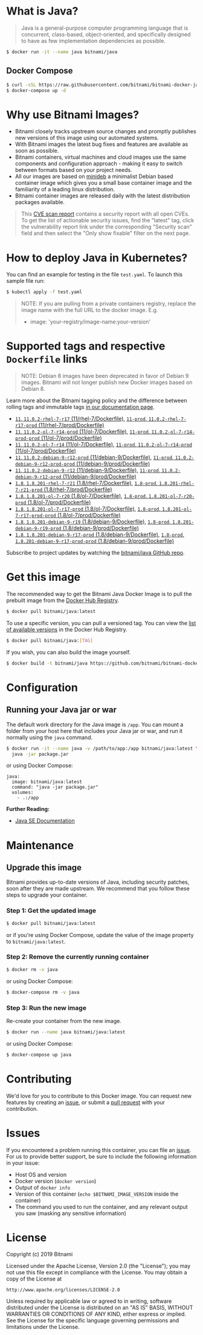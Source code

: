 # What is Java?

> Java is a general-purpose computer programming language that is concurrent, class-based, object-oriented, and specifically designed to have as few implementation dependencies as possible.

```bash
$ docker run -it --name java bitnami/java
```

## Docker Compose

```bash
$ curl -sSL https://raw.githubusercontent.com/bitnami/bitnami-docker-java/master/docker-compose.yml > docker-compose.yml
$ docker-compose up -d
```

# Why use Bitnami Images?

* Bitnami closely tracks upstream source changes and promptly publishes new versions of this image using our automated systems.
* With Bitnami images the latest bug fixes and features are available as soon as possible.
* Bitnami containers, virtual machines and cloud images use the same components and configuration approach - making it easy to switch between formats based on your project needs.
* All our images are based on [minideb](https://github.com/bitnami/minideb) a minimalist Debian based container image which gives you a small base container image and the familiarity of a leading linux distribution.
* Bitnami container images are released daily with the latest distribution packages available.


> This [CVE scan report](https://quay.io/repository/bitnami/java?tab=tags) contains a security report with all open CVEs. To get the list of actionable security issues, find the "latest" tag, click the vulnerability report link under the corresponding "Security scan" field and then select the "Only show fixable" filter on the next page.

# How to deploy Java in Kubernetes?

You can find an example for testing in the file `test.yaml`. To launch this sample file run:

```bash
$ kubectl apply -f test.yaml
```

> NOTE: If you are pulling from a private containers registry, replace the image name with the full URL to the docker image. E.g.
>
> - image: 'your-registry/image-name:your-version'

# Supported tags and respective `Dockerfile` links

> NOTE: Debian 8 images have been deprecated in favor of Debian 9 images. Bitnami will not longer publish new Docker images based on Debian 8.

Learn more about the Bitnami tagging policy and the difference between rolling tags and immutable tags [in our documentation page](https://docs.bitnami.com/containers/how-to/understand-rolling-tags-containers/).


- [`11`, `11.0.2-rhel-7-r17` (11/rhel-7/Dockerfile)](https://github.com/bitnami/bitnami-docker-java/blob/11.0.2-rhel-7-r17/11/rhel-7/Dockerfile), [`11-prod`, `11.0.2-rhel-7-r17-prod` (11/rhel-7/prod/Dockerfile)](https://github.com/bitnami/bitnami-docker-java/blob/11.0.2-rhel-7-r17/11/rhel-7/prod/Dockerfile)
- [`11`, `11.0.2-ol-7-r14-prod` (11/ol-7/Dockerfile)](https://github.com/bitnami/bitnami-docker-java/blob/11.0.2-ol-7-r14-prod/11/ol-7/Dockerfile), [`11-prod`, `11.0.2-ol-7-r14-prod-prod` (11/ol-7/prod/Dockerfile)](https://github.com/bitnami/bitnami-docker-java/blob/11.0.2-ol-7-r14-prod/11/ol-7/prod/Dockerfile)
- [`11`, `11.0.2-ol-7-r14` (11/ol-7/Dockerfile)](https://github.com/bitnami/bitnami-docker-java/blob/11.0.2-ol-7-r14/11/ol-7/Dockerfile), [`11-prod`, `11.0.2-ol-7-r14-prod` (11/ol-7/prod/Dockerfile)](https://github.com/bitnami/bitnami-docker-java/blob/11.0.2-ol-7-r14/11/ol-7/prod/Dockerfile)
- [`11`, `11.0.2-debian-9-r12-prod` (11/debian-9/Dockerfile)](https://github.com/bitnami/bitnami-docker-java/blob/11.0.2-debian-9-r12-prod/11/debian-9/Dockerfile), [`11-prod`, `11.0.2-debian-9-r12-prod-prod` (11/debian-9/prod/Dockerfile)](https://github.com/bitnami/bitnami-docker-java/blob/11.0.2-debian-9-r12-prod/11/debian-9/prod/Dockerfile)
- [`11`, `11.0.2-debian-9-r12` (11/debian-9/Dockerfile)](https://github.com/bitnami/bitnami-docker-java/blob/11.0.2-debian-9-r12/11/debian-9/Dockerfile), [`11-prod`, `11.0.2-debian-9-r12-prod` (11/debian-9/prod/Dockerfile)](https://github.com/bitnami/bitnami-docker-java/blob/11.0.2-debian-9-r12/11/debian-9/prod/Dockerfile)
- [`1.8`, `1.8.201-rhel-7-r21` (1.8/rhel-7/Dockerfile)](https://github.com/bitnami/bitnami-docker-java/blob/1.8.201-rhel-7-r21/1.8/rhel-7/Dockerfile), [`1.8-prod`, `1.8.201-rhel-7-r21-prod` (1.8/rhel-7/prod/Dockerfile)](https://github.com/bitnami/bitnami-docker-java/blob/1.8.201-rhel-7-r21/1.8/rhel-7/prod/Dockerfile)
- [`1.8`, `1.8.201-ol-7-r20` (1.8/ol-7/Dockerfile)](https://github.com/bitnami/bitnami-docker-java/blob/1.8.201-ol-7-r20/1.8/ol-7/Dockerfile), [`1.8-prod`, `1.8.201-ol-7-r20-prod` (1.8/ol-7/prod/Dockerfile)](https://github.com/bitnami/bitnami-docker-java/blob/1.8.201-ol-7-r20/1.8/ol-7/prod/Dockerfile)
- [`1.8`, `1.8.201-ol-7-r17-prod` (1.8/ol-7/Dockerfile)](https://github.com/bitnami/bitnami-docker-java/blob/1.8.201-ol-7-r17-prod/1.8/ol-7/Dockerfile), [`1.8-prod`, `1.8.201-ol-7-r17-prod-prod` (1.8/ol-7/prod/Dockerfile)](https://github.com/bitnami/bitnami-docker-java/blob/1.8.201-ol-7-r17-prod/1.8/ol-7/prod/Dockerfile)
- [`1.8`, `1.8.201-debian-9-r19` (1.8/debian-9/Dockerfile)](https://github.com/bitnami/bitnami-docker-java/blob/1.8.201-debian-9-r19/1.8/debian-9/Dockerfile), [`1.8-prod`, `1.8.201-debian-9-r19-prod` (1.8/debian-9/prod/Dockerfile)](https://github.com/bitnami/bitnami-docker-java/blob/1.8.201-debian-9-r19/1.8/debian-9/prod/Dockerfile)
- [`1.8`, `1.8.201-debian-9-r17-prod` (1.8/debian-9/Dockerfile)](https://github.com/bitnami/bitnami-docker-java/blob/1.8.201-debian-9-r17-prod/1.8/debian-9/Dockerfile), [`1.8-prod`, `1.8.201-debian-9-r17-prod-prod` (1.8/debian-9/prod/Dockerfile)](https://github.com/bitnami/bitnami-docker-java/blob/1.8.201-debian-9-r17-prod/1.8/debian-9/prod/Dockerfile)

Subscribe to project updates by watching the [bitnami/java GitHub repo](https://github.com/bitnami/bitnami-docker-java).

# Get this image

The recommended way to get the Bitnami Java Docker Image is to pull the prebuilt image from the [Docker Hub Registry](https://hub.docker.com/r/bitnami/java).

```bash
$ docker pull bitnami/java:latest
```

To use a specific version, you can pull a versioned tag. You can view the [list of available versions](https://hub.docker.com/r/bitnami/java/tags/) in the Docker Hub Registry.

```bash
$ docker pull bitnami/java:[TAG]
```

If you wish, you can also build the image yourself.

```bash
$ docker build -t bitnami/java https://github.com/bitnami/bitnami-docker-java.git
```

# Configuration

## Running your Java jar or war

The default work directory for the Java image is `/app`. You can mount a folder from your host here that includes your Java jar or war, and run it normally using the `java` command.

```bash
$ docker run -it --name java -v /path/to/app:/app bitnami/java:latest \
  java -jar package.jar
```

or using Docker Compose:

```
java:
  image: bitnami/java:latest
  command: "java -jar package.jar"
  volumes:
    - .:/app
```

**Further Reading:**

  - [Java SE Documentation](https://docs.oracle.com/javase/8/docs/api/)

# Maintenance

## Upgrade this image

Bitnami provides up-to-date versions of Java, including security patches, soon after they are made upstream. We recommend that you follow these steps to upgrade your container.

### Step 1: Get the updated image

```bash
$ docker pull bitnami/java:latest
```

or if you're using Docker Compose, update the value of the image property to `bitnami/java:latest`.

### Step 2: Remove the currently running container

```bash
$ docker rm -v java
```

or using Docker Compose:

```bash
$ docker-compose rm -v java
```

### Step 3: Run the new image

Re-create your container from the new image.

```bash
$ docker run --name java bitnami/java:latest
```

or using Docker Compose:

```bash
$ docker-compose up java
```

# Contributing

We'd love for you to contribute to this Docker image. You can request new features by creating an [issue](https://github.com/bitnami/bitnami-docker-java/issues), or submit a [pull request](https://github.com/bitnami/bitnami-docker-java/pulls) with your contribution.

# Issues

If you encountered a problem running this container, you can file an [issue](https://github.com/bitnami/bitnami-docker-java/issues). For us to provide better support, be sure to include the following information in your issue:

- Host OS and version
- Docker version (`docker version`)
- Output of `docker info`
- Version of this container (`echo $BITNAMI_IMAGE_VERSION` inside the container)
- The command you used to run the container, and any relevant output you saw (masking any sensitive
information)

# License

Copyright (c) 2019 Bitnami

Licensed under the Apache License, Version 2.0 (the "License");
you may not use this file except in compliance with the License.
You may obtain a copy of the License at

    http://www.apache.org/licenses/LICENSE-2.0

Unless required by applicable law or agreed to in writing, software
distributed under the License is distributed on an "AS IS" BASIS,
WITHOUT WARRANTIES OR CONDITIONS OF ANY KIND, either express or implied.
See the License for the specific language governing permissions and
limitations under the License.
